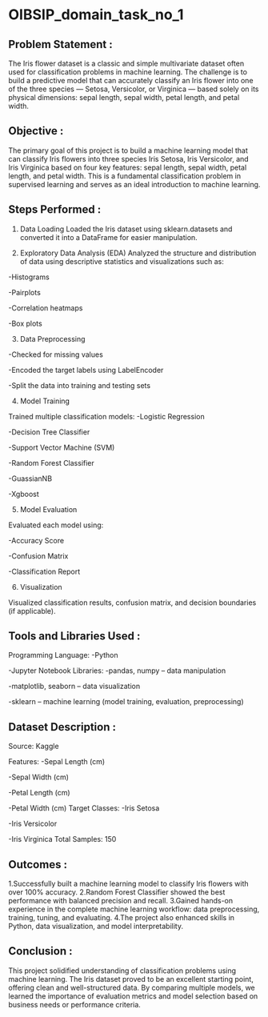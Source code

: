 # OIBSIP_domain_task_no_1
## Problem Statement :
The Iris flower dataset is a classic and simple multivariate dataset often used for classification problems in machine learning. The challenge is to build a predictive model that can accurately classify an Iris flower into one of the three species — Setosa, Versicolor, or Virginica — based solely on its physical dimensions: sepal length, sepal width, petal length, and petal width.

## Objective :
The primary goal of this project is to build a machine learning model that can classify Iris flowers into three species Iris Setosa, Iris Versicolor, and Iris Virginica based on four key features: sepal length, sepal width, petal length, and petal width. This is a fundamental classification problem in supervised learning and serves as an ideal introduction to machine learning.

## Steps Performed :
1. Data Loading
Loaded the Iris dataset using sklearn.datasets and converted it into a DataFrame for easier manipulation.

2. Exploratory Data Analysis (EDA)
Analyzed the structure and distribution of data using descriptive statistics and visualizations such as:

-Histograms

-Pairplots

-Correlation heatmaps

-Box plots

3. Data Preprocessing

-Checked for missing values

-Encoded the target labels using LabelEncoder

-Split the data into training and testing sets

4. Model Training

Trained multiple classification models:
-Logistic Regression

-Decision Tree Classifier

-Support Vector Machine (SVM)

-Random Forest Classifier

-GuassianNB

-Xgboost

5. Model Evaluation

Evaluated each model using:

-Accuracy Score

-Confusion Matrix

-Classification Report

6. Visualization

Visualized classification results, confusion matrix, and decision boundaries (if applicable).

## Tools and Libraries Used :
Programming Language:
-Python

-Jupyter Notebook
Libraries:
-pandas, numpy – data manipulation

-matplotlib, seaborn – data visualization

-sklearn – machine learning (model training, evaluation, preprocessing)

## Dataset Description :
Source: Kaggle

Features:
-Sepal Length (cm)

-Sepal Width (cm)

-Petal Length (cm)

-Petal Width (cm)
Target Classes:
-Iris Setosa

-Iris Versicolor

-Iris Virginica Total Samples: 150

## Outcomes :
1.Successfully built a machine learning model to classify Iris flowers with over 100% accuracy.
2.Random Forest Classifier showed the best performance with balanced precision and recall.
3.Gained hands-on experience in the complete machine learning workflow: data preprocessing, training, tuning, and evaluating.
4.The project also enhanced skills in Python, data visualization, and model interpretability.

 ## Conclusion :
This project solidified understanding of classification problems using machine learning. The Iris dataset proved to be an excellent starting point, offering clean and well-structured data. By comparing multiple models, we learned the importance of evaluation metrics and model selection based on business needs or performance criteria.
